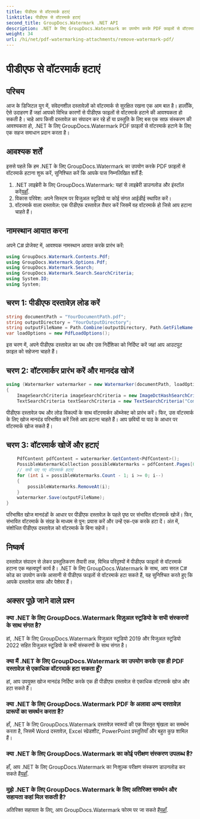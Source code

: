 ```yaml
---
title: पीडीएफ से वॉटरमार्क हटाएं
linktitle: पीडीएफ से वॉटरमार्क हटाएं
second_title: GroupDocs.Watermark .NET API
description: .NET के लिए GroupDocs.Watermark का उपयोग करके PDF फ़ाइलों से वॉटरमार्क हटाने का तरीका जानें। पेशेवर दस्तावेज़ संपादन के लिए आसान चरण।
weight: 34
url: /hi/net/pdf-watermarking-attachments/remove-watermark-pdf/
---
```


# पीडीएफ से वॉटरमार्क हटाएं

## परिचय
आज के डिजिटल युग में, संवेदनशील दस्तावेज़ों को वॉटरमार्क से सुरक्षित रखना एक आम बात है। हालाँकि, ऐसे उदाहरण हैं जहां आपको विभिन्न कारणों से पीडीएफ फाइलों से वॉटरमार्क हटाने की आवश्यकता हो सकती है। चाहे आप किसी दस्तावेज़ का संपादन कर रहे हों या प्रस्तुति के लिए बस एक साफ़ संस्करण की आवश्यकता हो, .NET के लिए GroupDocs.Watermark PDF फ़ाइलों से वॉटरमार्क हटाने के लिए एक सहज समाधान प्रदान करता है।
## आवश्यक शर्तें
इससे पहले कि हम .NET के लिए GroupDocs.Watermark का उपयोग करके PDF फ़ाइलों से वॉटरमार्क हटाना शुरू करें, सुनिश्चित करें कि आपके पास निम्नलिखित शर्तें हैं:
1.  .NET लाइब्रेरी के लिए GroupDocs.Watermark: यहां से लाइब्रेरी डाउनलोड और इंस्टॉल करें[यहाँ](https://releases.groupdocs.com/Watermark/net/).
2. विकास परिवेश: अपने सिस्टम पर विजुअल स्टूडियो या कोई संगत आईडीई स्थापित करें।
3. वॉटरमार्क वाला दस्तावेज़: एक पीडीएफ दस्तावेज़ तैयार करें जिसमें वह वॉटरमार्क हो जिसे आप हटाना चाहते हैं।

## नामस्थान आयात करना
अपने C# प्रोजेक्ट में, आवश्यक नामस्थान आयात करके प्रारंभ करें:
```csharp
using GroupDocs.Watermark.Contents.Pdf;
using GroupDocs.Watermark.Options.Pdf;
using GroupDocs.Watermark.Search;
using GroupDocs.Watermark.Search.SearchCriteria;
using System.IO;
using System;
```
## चरण 1: पीडीएफ दस्तावेज़ लोड करें
```csharp
string documentPath = "YourDocumentPath.pdf";
string outputDirectory = "YourOutputDirectory";
string outputFileName = Path.Combine(outputDirectory, Path.GetFileName(documentPath));
var loadOptions = new PdfLoadOptions();
```
इस चरण में, अपने पीडीएफ दस्तावेज़ का पथ और उस निर्देशिका को निर्दिष्ट करें जहां आप आउटपुट फ़ाइल को सहेजना चाहते हैं।
## चरण 2: वॉटरमार्कर प्रारंभ करें और मानदंड खोजें
```csharp
using (Watermarker watermarker = new Watermarker(documentPath, loadOptions))
{
    ImageSearchCriteria imageSearchCriteria = new ImageDctHashSearchCriteria(Constants.LogoPng);
    TextSearchCriteria textSearchCriteria = new TextSearchCriteria("Company Name");
```
पीडीएफ दस्तावेज़ पथ और लोड विकल्पों के साथ वॉटरमार्कर ऑब्जेक्ट को प्रारंभ करें। फिर, उस वॉटरमार्क के लिए खोज मानदंड परिभाषित करें जिसे आप हटाना चाहते हैं। आप छवियों या पाठ के आधार पर वॉटरमार्क खोज सकते हैं।
## चरण 3: वॉटरमार्क खोजें और हटाएं
```csharp
    PdfContent pdfContent = watermarker.GetContent<PdfContent>();
    PossibleWatermarkCollection possibleWatermarks = pdfContent.Pages[0].Search(imageSearchCriteria.Or(textSearchCriteria));
    // सभी पाए गए वॉटरमार्क हटाएं
    for (int i = possibleWatermarks.Count - 1; i >= 0; i--)
    {
        possibleWatermarks.RemoveAt(i);
    }
    watermarker.Save(outputFileName);
}
```
परिभाषित खोज मानदंडों के आधार पर पीडीएफ दस्तावेज़ के पहले पृष्ठ पर संभावित वॉटरमार्क खोजें। फिर, संभावित वॉटरमार्क के संग्रह के माध्यम से पुन: प्रयास करें और उन्हें एक-एक करके हटा दें। अंत में, संशोधित पीडीएफ दस्तावेज़ को वॉटरमार्क के बिना सहेजें।

## निष्कर्ष
दस्तावेज़ संपादन से लेकर प्रस्तुतिकरण तैयारी तक, विभिन्न परिदृश्यों में पीडीएफ फाइलों से वॉटरमार्क हटाना एक महत्वपूर्ण कार्य है। .NET के लिए GroupDocs.Watermark के साथ, आप सरल C# कोड का उपयोग करके आसानी से पीडीएफ फाइलों से वॉटरमार्क हटा सकते हैं, यह सुनिश्चित करते हुए कि आपके दस्तावेज़ साफ और पेशेवर हैं।
## अक्सर पूछे जाने वाले प्रश्न
### क्या .NET के लिए GroupDocs.Watermark विज़ुअल स्टूडियो के सभी संस्करणों के साथ संगत है?
हां, .NET के लिए GroupDocs.Watermark विजुअल स्टूडियो 2019 और विजुअल स्टूडियो 2022 सहित विजुअल स्टूडियो के सभी संस्करणों के साथ संगत है।
### क्या मैं .NET के लिए GroupDocs.Watermark का उपयोग करके एक ही PDF दस्तावेज़ से एकाधिक वॉटरमार्क हटा सकता हूँ?
हां, आप उपयुक्त खोज मानदंड निर्दिष्ट करके एक ही पीडीएफ दस्तावेज़ से एकाधिक वॉटरमार्क खोज और हटा सकते हैं।
### क्या .NET के लिए GroupDocs.Watermark PDF के अलावा अन्य दस्तावेज़ प्रारूपों का समर्थन करता है?
हाँ, .NET के लिए GroupDocs.Watermark दस्तावेज़ स्वरूपों की एक विस्तृत श्रृंखला का समर्थन करता है, जिसमें Word दस्तावेज़, Excel स्प्रेडशीट, PowerPoint प्रस्तुतियाँ और बहुत कुछ शामिल हैं।
### क्या .NET के लिए GroupDocs.Watermark का कोई परीक्षण संस्करण उपलब्ध है?
 हाँ, आप .NET के लिए GroupDocs.Watermark का निःशुल्क परीक्षण संस्करण डाउनलोड कर सकते हैं[यहाँ](https://releases.groupdocs.com/).
### मुझे .NET के लिए GroupDocs.Watermark के लिए अतिरिक्त समर्थन और सहायता कहां मिल सकती है?
 अतिरिक्त सहायता के लिए, आप GroupDocs.Watermark फोरम पर जा सकते हैं[यहाँ](https://forum.groupdocs.com/c/watermark/19).